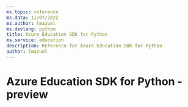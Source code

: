 ```yaml
---
ms.topic: reference
ms.data: 11/07/2022
ms.author: lmazuel
ms.devlang: python
title: Azure Education SDK for Python
ms.service: education
description: Reference for Azure Education SDK for Python
author: lmazuel
---
```

# Azure Education SDK for Python - preview